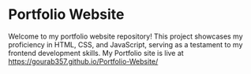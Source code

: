 # Portfolio Website
Welcome to my portfolio website repository! This project showcases my proficiency in HTML, CSS, and JavaScript, serving as a testament to my frontend development skills.
My Portfolio site is live at https://gourab357.github.io/Portfolio-Website/

